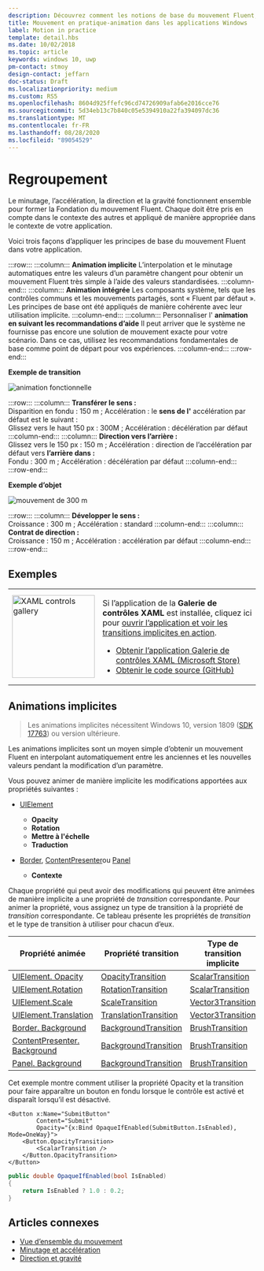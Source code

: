 ```yaml
---
description: Découvrez comment les notions de base du mouvement Fluent, telles que le minutage, l’accélération, la direction et la gravité, sont rassemblées dans votre application.
title: Mouvement en pratique-animation dans les applications Windows
label: Motion in practice
template: detail.hbs
ms.date: 10/02/2018
ms.topic: article
keywords: windows 10, uwp
pm-contact: stmoy
design-contact: jeffarn
doc-status: Draft
ms.localizationpriority: medium
ms.custom: RS5
ms.openlocfilehash: 8604d925ffefc96cd74726909afab6e2016cce76
ms.sourcegitcommit: 5d34eb13c7b840c05e5394910a22fa394097dc36
ms.translationtype: MT
ms.contentlocale: fr-FR
ms.lasthandoff: 08/28/2020
ms.locfileid: "89054529"
---
```

# <a name="bringing-it-together"></a>Regroupement

Le minutage, l’accélération, la direction et la gravité fonctionnent ensemble pour former la Fondation du mouvement Fluent. Chaque doit être pris en compte dans le contexte des autres et appliqué de manière appropriée dans le contexte de votre application.

Voici trois façons d’appliquer les principes de base du mouvement Fluent dans votre application.

:::row:::
    :::column:::
**Animation implicite** L’interpolation et le minutage automatiques entre les valeurs d’un paramètre changent pour obtenir un mouvement Fluent très simple à l’aide des valeurs standardisées.
    :::column-end:::
    :::column:::
**Animation intégrée** Les composants système, tels que les contrôles communs et les mouvements partagés, sont « Fluent par défaut ». Les principes de base ont été appliqués de manière cohérente avec leur utilisation implicite.
    :::column-end:::
    :::column:::
Personnaliser l' **animation en suivant les recommandations d’aide** Il peut arriver que le système ne fournisse pas encore une solution de mouvement exacte pour votre scénario. Dans ce cas, utilisez les recommandations fondamentales de base comme point de départ pour vos expériences.
    :::column-end:::
:::row-end:::

**Exemple de transition**

![animation fonctionnelle](images/pageRefresh.gif)

:::row:::
    :::column:::
<b>Transférer le sens :</b><br>
Disparition en fondu : 150 m ; Accélération : le <b>sens de l'</b> accélération par défaut est le suivant :<br>
Glissez vers le haut 150 px : 300M ; Accélération : décélération par défaut
    :::column-end:::
    :::column:::
<b>Direction vers l’arrière :</b><br>
Glissez vers le 150 px : 150 m ; Accélération : direction de l’accélération par défaut vers <b>l’arrière dans :</b><br>
Fondu : 300 m ; Accélération : décélération par défaut
    :::column-end:::
:::row-end:::

**Exemple d’objet**

 ![mouvement de 300 m](images/control.gif)

:::row:::
    :::column:::
<b>Développer le sens :</b><br>
Croissance : 300 m ; Accélération : standard
    :::column-end:::
    :::column:::
<b>Contrat de direction :</b><br>
Croissance : 150 m ; Accélération : accélération par défaut
    :::column-end:::
:::row-end:::

## <a name="examples"></a>Exemples

<table>
<tr>
<td><img src="images/xaml-controls-gallery-app-icon.png" alt="XAML controls gallery" width="168"></img></td>
<td>
    <p>Si l’application de la <strong style="font-weight: semi-bold">Galerie de contrôles XAML</strong> est installée, cliquez ici pour <a href="xamlcontrolsgallery:/item/ImplicitTransition">ouvrir l’application et voir les transitions implicites en action</a>.</p>
    <ul>
    <li><a href="https://www.microsoft.com/p/xaml-controls-gallery/9msvh128x2zt">Obtenir l’application Galerie de contrôles XAML (Microsoft Store)</a></li>
    <li><a href="https://github.com/Microsoft/Xaml-Controls-Gallery">Obtenir le code source (GitHub)</a></li>
    </ul>
</td>
</tr>
</table>

## <a name="implicit-animations"></a>Animations implicites

> Les animations implicites nécessitent Windows 10, version 1809 ([SDK 17763](https://developer.microsoft.com/windows/downloads/windows-10-sdk)) ou version ultérieure.

Les animations implicites sont un moyen simple d’obtenir un mouvement Fluent en interpolant automatiquement entre les anciennes et les nouvelles valeurs pendant la modification d’un paramètre.

Vous pouvez animer de manière implicite les modifications apportées aux propriétés suivantes :

- [UIElement](/uwp/api/windows.ui.xaml.uielement)
  - **Opacity**
  - **Rotation**
  - **Mettre à l'échelle**
  - **Traduction**

- [Border](/uwp/api/windows.ui.xaml.controls.border), [ContentPresenter](/uwp/api/windows.ui.xaml.controls.contentpresenter)ou [Panel](/uwp/api/windows.ui.xaml.controls.panel)
  - **Contexte**

Chaque propriété qui peut avoir des modifications qui peuvent être animées de manière implicite a une propriété de _transition_ correspondante. Pour animer la propriété, vous assignez un type de transition à la propriété de _transition_ correspondante. Ce tableau présente les propriétés de _transition_ et le type de transition à utiliser pour chacun d’eux.

| Propriété animée | Propriété transition | Type de transition implicite |
| -- | -- | -- |
| [UIElement. Opacity](/uwp/api/windows.ui.xaml.uielement.opacity) | [OpacityTransition](/uwp/api/windows.ui.xaml.uielement.opacitytransition) | [ScalarTransition](/uwp/api/windows.ui.xaml.scalartransition) |
| [UIElement.Rotation](/uwp/api/windows.ui.xaml.uielement.rotation) | [RotationTransition](/uwp/api/windows.ui.xaml.uielement.rotationtransition) | [ScalarTransition](/uwp/api/windows.ui.xaml.scalartransition) |
| [UIElement.Scale](/uwp/api/windows.ui.xaml.uielement.scale) | [ScaleTransition](/uwp/api/windows.ui.xaml.uielement.scaletransition) | [Vector3Transition](/uwp/api/windows.ui.xaml.vector3transition) |
| [UIElement.Translation](/uwp/api/windows.ui.xaml.uielement.translation) | [TranslationTransition](/uwp/api/windows.ui.xaml.uielement.translationtransition) | [Vector3Transition](/uwp/api/windows.ui.xaml.vector3transition) |
| [Border. Background](/uwp/api/windows.ui.xaml.controls.border.background) | [BackgroundTransition](/uwp/api/windows.ui.xaml.controls.border.backgroundtransition) | [BrushTransition](//uwp/api/windows.ui.xaml.uielement.brushtransition) |
| [ContentPresenter. Background](/uwp/api/windows.ui.xaml.controls.contentpresenter.background) | [BackgroundTransition](/uwp/api/windows.ui.xaml.controls.contentpresenter.backgroundtransition) | [BrushTransition](//uwp/api/windows.ui.xaml.uielement.brushtransition) |
| [Panel. Background](/uwp/api/windows.ui.xaml.controls.panel.background) | [BackgroundTransition](/uwp/api/windows.ui.xaml.controls.panel.backgroundtransition)  | [BrushTransition](//uwp/api/windows.ui.xaml.uielement.brushtransition) |

Cet exemple montre comment utiliser la propriété Opacity et la transition pour faire apparaître un bouton en fondu lorsque le contrôle est activé et disparaît lorsqu’il est désactivé.

```xaml
<Button x:Name="SubmitButton"
        Content="Submit"
        Opacity="{x:Bind OpaqueIfEnabled(SubmitButton.IsEnabled), Mode=OneWay}">
    <Button.OpacityTransition>
        <ScalarTransition />
    </Button.OpacityTransition>
</Button>
```

```csharp
public double OpaqueIfEnabled(bool IsEnabled)
{
    return IsEnabled ? 1.0 : 0.2;
}
```

## <a name="related-articles"></a>Articles connexes

- [Vue d’ensemble du mouvement](index.md)
- [Minutage et accélération](timing-and-easing.md)
- [Direction et gravité](directionality-and-gravity.md)
